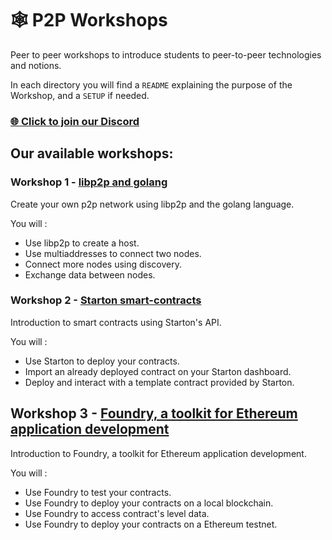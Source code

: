 # :spider_web: P2P Workshops

Peer to peer workshops to introduce students to peer-to-peer technologies and notions.

In each directory you will find a `README` explaining the purpose of the Workshop, and a `SETUP` if needed.

### [🌐 Click to join our Discord](https://discord.gg/Yqq2ADGDS7)

## Our available workshops:

### Workshop 1 - [libp2p and golang](./1.libp2p)

Create your own p2p network using libp2p and the golang language.

You will :

- Use libp2p to create a host.
- Use multiaddresses to connect two nodes.
- Connect more nodes using discovery.
- Exchange data between nodes.

### Workshop 2 - [Starton smart-contracts](./1.libp2p)

Introduction to smart contracts using Starton's API.

You will :

- Use Starton to deploy your contracts.
- Import an already deployed contract on your Starton dashboard.
- Deploy and interact with a template contract provided by Starton.

## Workshop 3 - [Foundry, a toolkit for Ethereum application development](./3.Foundry)

Introduction to Foundry, a toolkit for Ethereum application development.

You will :

- Use Foundry to test your contracts.
- Use Foundry to deploy your contracts on a local blockchain.
- Use Foundry to access contract's level data.
- Use Foundry to deploy your contracts on a Ethereum testnet.
